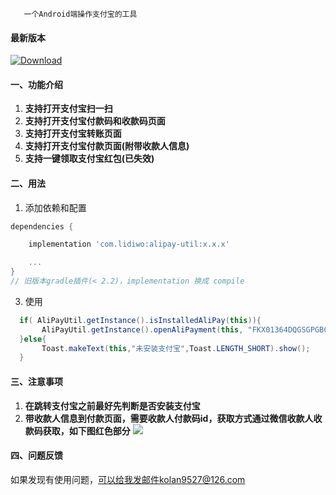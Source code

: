 ```
   一个Android端操作支付宝的工具
```
#### 最新版本
 [ ![Download](https://api.bintray.com/packages/lidiwo/lidiwo/alipay-util/images/download.svg) ](https://bintray.com/lidiwo/lidiwo/alipay-util/_latestVersion)

#### 一、功能介绍

1. **支持打开支付宝扫一扫**
2. **支持打开支付宝付款码和收款码页面**
3. **支持打开支付宝转账页面**
4. **支持打开支付宝付款页面(附带收款人信息)**
5. **支持一键领取支付宝红包(已失效)**


#### 二、用法

1. 添加依赖和配置
``` gradle
dependencies {

    implementation 'com.lidiwo:alipay-util:x.x.x'

    ...
}
// 旧版本gradle插件(< 2.2)，implementation 换成 compile
```

3. 使用
``` java
  if( AliPayUtil.getInstance().isInstalledAliPay(this)){
       AliPayUtil.getInstance().openAliPayment(this, "FKX01364DQGSGPGBCFYP26");
  }else{
       Toast.makeText(this,"未安装支付宝",Toast.LENGTH_SHORT).show();
  }
```

#### 三、注意事项
1. **在跳转支付宝之前最好先判断是否安装支付宝**
2. **带收款人信息到付款页面，需要收款人付款码id，获取方式通过微信收款人收款码获取，如下图红色部分**
![](https://github.com/lidiwo/RadarView/blob/master/image_01.jpg?raw=true)





#### 四、问题反馈

 如果发现有使用问题，可以给我发邮件kolan9527@126.com